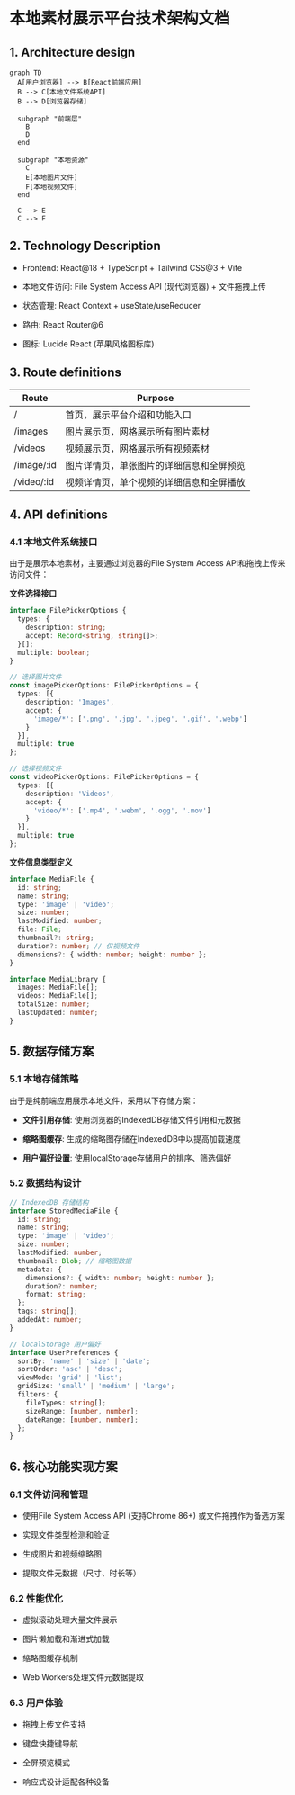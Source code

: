 # 本地素材展示平台技术架构文档

## 1. Architecture design

```mermaid
graph TD
  A[用户浏览器] --> B[React前端应用]
  B --> C[本地文件系统API]
  B --> D[浏览器存储]
  
  subgraph "前端层"
    B
    D
  end
  
  subgraph "本地资源"
    C
    E[本地图片文件]
    F[本地视频文件]
  end
  
  C --> E
  C --> F
```

## 2. Technology Description

* Frontend: React\@18 + TypeScript + Tailwind CSS\@3 + Vite

* 本地文件访问: File System Access API (现代浏览器) + 文件拖拽上传

* 状态管理: React Context + useState/useReducer

* 路由: React Router\@6

* 图标: Lucide React (苹果风格图标库)

## 3. Route definitions

| Route      | Purpose              |
| ---------- | -------------------- |
| /          | 首页，展示平台介绍和功能入口       |
| /images    | 图片展示页，网格展示所有图片素材     |
| /videos    | 视频展示页，网格展示所有视频素材     |
| /image/:id | 图片详情页，单张图片的详细信息和全屏预览 |
| /video/:id | 视频详情页，单个视频的详细信息和全屏播放 |

## 4. API definitions

### 4.1 本地文件系统接口

由于是展示本地素材，主要通过浏览器的File System Access API和拖拽上传来访问文件：

**文件选择接口**

```typescript
interface FilePickerOptions {
  types: {
    description: string;
    accept: Record<string, string[]>;
  }[];
  multiple: boolean;
}

// 选择图片文件
const imagePickerOptions: FilePickerOptions = {
  types: [{
    description: 'Images',
    accept: {
      'image/*': ['.png', '.jpg', '.jpeg', '.gif', '.webp']
    }
  }],
  multiple: true
};

// 选择视频文件
const videoPickerOptions: FilePickerOptions = {
  types: [{
    description: 'Videos',
    accept: {
      'video/*': ['.mp4', '.webm', '.ogg', '.mov']
    }
  }],
  multiple: true
};
```

**文件信息类型定义**

```typescript
interface MediaFile {
  id: string;
  name: string;
  type: 'image' | 'video';
  size: number;
  lastModified: number;
  file: File;
  thumbnail?: string;
  duration?: number; // 仅视频文件
  dimensions?: { width: number; height: number };
}

interface MediaLibrary {
  images: MediaFile[];
  videos: MediaFile[];
  totalSize: number;
  lastUpdated: number;
}
```

## 5. 数据存储方案

### 5.1 本地存储策略

由于是纯前端应用展示本地文件，采用以下存储方案：

* **文件引用存储**: 使用浏览器的IndexedDB存储文件引用和元数据

* **缩略图缓存**: 生成的缩略图存储在IndexedDB中以提高加载速度

* **用户偏好设置**: 使用localStorage存储用户的排序、筛选偏好

### 5.2 数据结构设计

```typescript
// IndexedDB 存储结构
interface StoredMediaFile {
  id: string;
  name: string;
  type: 'image' | 'video';
  size: number;
  lastModified: number;
  thumbnail: Blob; // 缩略图数据
  metadata: {
    dimensions?: { width: number; height: number };
    duration?: number;
    format: string;
  };
  tags: string[];
  addedAt: number;
}

// localStorage 用户偏好
interface UserPreferences {
  sortBy: 'name' | 'size' | 'date';
  sortOrder: 'asc' | 'desc';
  viewMode: 'grid' | 'list';
  gridSize: 'small' | 'medium' | 'large';
  filters: {
    fileTypes: string[];
    sizeRange: [number, number];
    dateRange: [number, number];
  };
}
```

## 6. 核心功能实现方案

### 6.1 文件访问和管理

* 使用File System Access API (支持Chrome 86+) 或文件拖拽作为备选方案

* 实现文件类型检测和验证

* 生成图片和视频缩略图

* 提取文件元数据（尺寸、时长等）

### 6.2 性能优化

* 虚拟滚动处理大量文件展示

* 图片懒加载和渐进式加载

* 缩略图缓存机制

* Web Workers处理文件元数据提取

### 6.3 用户体验

* 拖拽上传文件支持

* 键盘快捷键导航

* 全屏预览模式

* 响应式设计适配各种设备

